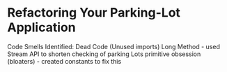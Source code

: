 # Refactoring Your Parking-Lot Application

Code Smells Identified: 
Dead Code (Unused imports)
Long Method  - used Stream API to shorten checking of parking Lots
primitive obsession (bloaters) - created constants to fix this